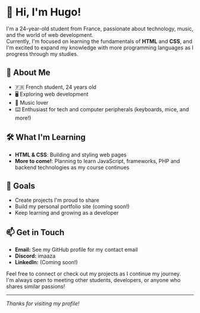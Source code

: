# 👋 Hi, I'm Hugo!

I'm a 24-year-old student from France, passionate about technology, music, and the world of web development.  
Currently, I'm focused on learning the fundamentals of **HTML** and **CSS**, and I'm excited to expand my knowledge with more programming languages as I progress through my studies.

## 🎯 About Me

- 🇫🇷 French student, 24 years old
- 🖥️ Exploring web development
- 🎵 Music lover
- ⌨️ Enthusiast for tech and computer peripherals (keyboards, mice, and more!)

## 🛠️ What I'm Learning

- **HTML & CSS**: Building and styling web pages
- **More to come!**: Planning to learn JavaScript, frameworks, PHP and backend technologies as my course continues

## 🚀 Goals

- Create projects I'm proud to share
- Build my personal portfolio site (coming soon!)
- Keep learning and growing as a developer

## 📫 Get in Touch

- **Email:** See my GitHub profile for my contact email
- **Discord:** imaaza
- **LinkedIn:** (Coming soon!)

Feel free to connect or check out my projects as I continue my journey.  
I'm always open to meeting other students, developers, or anyone who shares similar passions!

---

*Thanks for visiting my profile!*
